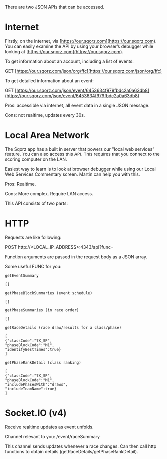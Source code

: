 There are two JSON APIs that can be accessed.

# Internet

Firstly, on the internet, via [https://our.sqorz.com](https://our.sqorz.com). You can easily 
examine the API by using your browser’s debugger while looking at [https://our.sqorz.com](https://our.sqorz.com).

To get information about an account, including a list of events:

GET [https://our.sqorz.com/json/org/ffc](https://our.sqorz.com/json/org/ffc)

To get detailed information about an event:

GET [https://our.sqorz.com/json/event/6453634f979fbdc2a0a63db8](https://our.sqorz.com/json/event/6453634f979fbdc2a0a63db8)

Pros: accessible via internet, all event data in a single JSON message.

Cons: not realtime, updates every 30s.

# Local Area Network

The Sqorz app has a built in server that powers our "local web services” feature. 
You can also access this API. This requires that you connect to the scoring computer on the LAN.

Easiest way to learn is to look at browser debugger while using our Local Web Services 
Commentary screen. Martin can help you with this.

Pros: Realtime.

Cons: More complex. Require LAN access.

This API consists of two parts:

# HTTP

Requests are like following:

POST http://<LOCAL_IP_ADDRESS>:4343/api?func=<FUNC>

Function arguments are passed in the request body as a JSON array.

Some useful FUNC for you:

```
getEventSummary

[]

``` 

```
getPhaseBlockSummaries (event schedule)

[]
```
 
```
getPhaseSummaries (in race order)

[]
```
 
```
getRaceDetails (race draw/results for a class/phase)

[
{"classCode":"7X_SP",
"phaseBlockCode":"M1",
"identifyBestTimes":true}
]
```
 
```
getPhaseRankDetail (class ranking)

[
{"classCode":"7X_SP",
"phaseBlockCode":"M1",
"includePhasesWith":"draws",
"includeTeamName":true}
]
```

# Socket.IO (v4)

Receive realtime updates as event unfolds.

Channel relevant to you: /event/raceSummary

This channel sends updates whenever a race changes. Can then call http functions to 
obtain details (getRaceDetails/getPhaseRankDetail).


